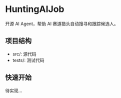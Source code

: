 # HuntingAIJob

开源 AI Agent，帮助 AI 赛道猎头自动搜寻和跟踪候选人。

## 项目结构

- src/: 源代码
- tests/: 测试代码

## 快速开始

待实现...

